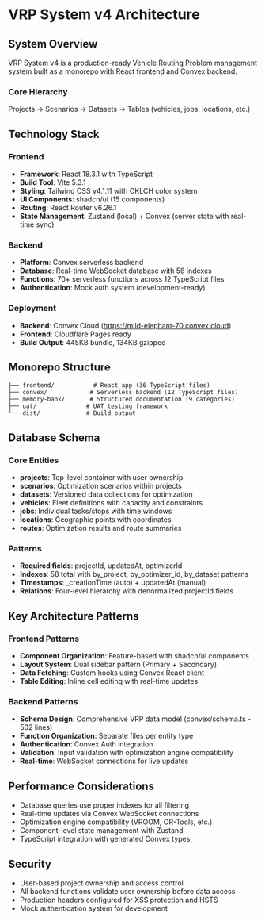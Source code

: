 # VRP System v4 Architecture

## System Overview

VRP System v4 is a production-ready Vehicle Routing Problem management system built as a monorepo with React frontend and Convex backend.

### Core Hierarchy
Projects → Scenarios → Datasets → Tables (vehicles, jobs, locations, etc.)

## Technology Stack

### Frontend
- **Framework**: React 18.3.1 with TypeScript
- **Build Tool**: Vite 5.3.1  
- **Styling**: Tailwind CSS v4.1.11 with OKLCH color system
- **UI Components**: shadcn/ui (15 components)
- **Routing**: React Router v6.26.1
- **State Management**: Zustand (local) + Convex (server state with real-time sync)

### Backend
- **Platform**: Convex serverless backend
- **Database**: Real-time WebSocket database with 58 indexes
- **Functions**: 70+ serverless functions across 12 TypeScript files
- **Authentication**: Mock auth system (development-ready)

### Deployment
- **Backend**: Convex Cloud (https://mild-elephant-70.convex.cloud)
- **Frontend**: Cloudflare Pages ready
- **Build Output**: 445KB bundle, 134KB gzipped

## Monorepo Structure

```
├── frontend/           # React app (36 TypeScript files)
├── convex/            # Serverless backend (12 TypeScript files)
├── memory-bank/       # Structured documentation (9 categories)
├── uat/              # UAT testing framework
└── dist/             # Build output
```

## Database Schema

### Core Entities
- **projects**: Top-level container with user ownership
- **scenarios**: Optimization scenarios within projects  
- **datasets**: Versioned data collections for optimization
- **vehicles**: Fleet definitions with capacity and constraints
- **jobs**: Individual tasks/stops with time windows
- **locations**: Geographic points with coordinates
- **routes**: Optimization results and route summaries

### Patterns
- **Required fields**: projectId, updatedAt, optimizerId
- **Indexes**: 58 total with by_project, by_optimizer_id, by_dataset patterns
- **Timestamps**: _creationTime (auto) + updatedAt (manual)
- **Relations**: Four-level hierarchy with denormalized projectId fields

## Key Architecture Patterns

### Frontend Patterns
- **Component Organization**: Feature-based with shadcn/ui components
- **Layout System**: Dual sidebar pattern (Primary + Secondary)
- **Data Fetching**: Custom hooks using Convex React client
- **Table Editing**: Inline cell editing with real-time updates

### Backend Patterns
- **Schema Design**: Comprehensive VRP data model (convex/schema.ts - 502 lines)
- **Function Organization**: Separate files per entity type
- **Authentication**: Convex Auth integration
- **Validation**: Input validation with optimization engine compatibility
- **Real-time**: WebSocket connections for live updates

## Performance Considerations

- Database queries use proper indexes for all filtering
- Real-time updates via Convex WebSocket connections  
- Optimization engine compatibility (VROOM, OR-Tools, etc.)
- Component-level state management with Zustand
- TypeScript integration with generated Convex types

## Security

- User-based project ownership and access control
- All backend functions validate user ownership before data access
- Production headers configured for XSS protection and HSTS
- Mock authentication system for development